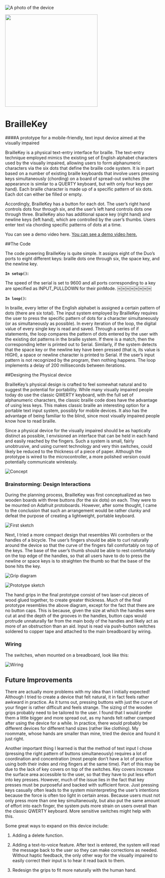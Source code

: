 ![A photo of the device](/img/braillekey.jpg)

<img src="/img/braillekey.jpg" width="300">

# BrailleKey

####A prototype for a mobile-friendly, text input device aimed at the visually impaired

BrailleKey is a physical text-entry interface for braille. The text-entry technique employed mimics the existing set of English alphabet characters used by the visually impaired, allowing users to form alphanumeric characters via the six dots that define the braille code system. It is in part based on a number of existing braille keyboards that involve users pressing keys simultaneously (chording) on a board of spread-out switches (the appearance is similar to a QUERTY keyboard, but with only four keys per hand).
Each braille character is made up of a specific pattern of six dots. Each dot can either be filled or empty.

Accordingly, BrailleKey has a button for each dot. The user’s right hand controls dots four through six, and the user’s left hand controls dots one through three. BrailleKey also has additional space key (right hand) and newline keys (left hand), which are controlled by the user’s thumbs. Users enter text via chording specific patterns of dots at a time.

You can see a demo video here. [You can see a demo video here.](https://youtu.be/lI9pNwTxQsE)

##The Code

The code powering BrailleKey is quite simple. It assigns eight of the Duo’s ports to eight different keys: braille dots one through six, the space key, and the newline key.

**`In setup()`:**

The speed of the serial is set to 9600 and all ports corresponding to a key are specified as INPUT_PULLDOWN for their pinMode.
￼￼￼￼￼￼￼￼

**`In loop()`:**

In braille, every letter of the English alphabet is assigned a certain pattern of dots (there are six total). The input system employed by BrailleKey requires the user to press the specific pattern of dots for a character simultaneously (or as simultaneously as possible). In every iteration of the loop, the digital value of every single key is read and saved. Through a series of if statements, the loop compares the pattern of dots entered by the user with the existing dot patterns in the braille system. If there is a match, then the corresponding letter is printed out to Serial. Similarly, if the system detects that the space key or the newline key have been pressed (that is, its value is HIGH), a space or newline character is printed to Serial. If the user’s input pattern is not recognized by the program, then nothing happens. The loop implements a delay of 200 milliseconds between iterations.

##Designing the Physical device

BrailleKey’s physical design is crafted to feel somewhat natural and to suggest the potential for portability. While many visually impaired people today do use the classic QWERTY keyboard, with the full set of alphanumeric characters, the classic braille code does have the advantage of using less keys. This makes classic braille an interesting option for a portable text input system, possibly for mobile devices. It also has the advantage of being familiar to the blind, since most visually impaired people know how to read braille.

Since a physical device for the visually impaired should be as haptically distinct as possible, I envisioned an interface that can be held in each hand and easily reached by the fingers. Such a system is small, fairly unobtrusive, and using current technology and very thin switches, could likely be reduced to the thickness of a piece of paper. Although the prototype is wired to the microcontroller, a more polished version could potentially communicate wirelessly.

![Concept](/img/concept.jpg "Concept drawing")

### Brainstorming: Design Interactions

During the planning process, BrailleKey was first conceptualized as two wooden boards with three buttons (for the six dots) on each. They were to be mounted on Adafruit protoboards. However, after some thought, I came to the conclusion that such an arrangement would be rather clunky and defeat the purpose of creating a lightweight, portable keyboard.

![First sketch](/img/prelim_sketch.jpg "A preliminary sketch")

Next, I tried a more compact design that resembles Wii controllers or the handles of a bicycle. The user’s fingers should be able to curl naturally around the device so that the curve of the fingers fall comfortably on top of the keys. The base of the user’s thumb should be able to rest comfortably on the top edge of the handles, so that all users have to do to press the newline or space keys is to straighten the thumb so that the base of the bone hits the key.

![Grip diagram](/img/usage.jpg "Grip diagram")

![Prototype sketch](/img/proto_sketch.jpg "Prototype sketch")

The hand grips in the final prototype consist of two laser-cut pieces of wood glued together, to create greater thickness. Much of the final prototype resembles the above diagram, except for the fact that there are no button caps. This is because, given the size at which the handles were cut at and the depth of the grooves in the handles, button caps would protrude unnaturally far from the main body of the handles and likely act as more of an obstruction than an aid. Input is read via push-button switches soldered to copper tape and attached to the main breadboard by wiring.

### Wiring

The switches, when mounted on a breadboard, look like this:

![Wiring](/img/wiring.jpg "Wiring")

## Future Improvements

There are actually more problems with my idea than I initially expected! Although I tried to create a device that felt natural, it in fact feels rather awkward in practice. As it turns out, pressing buttons with just the curve of your finger is rather difficult and feels strange. The sizing of the wooden grips probably need to be tailored to the user. I found that I would prefer them a little bigger and more spread out, as my hands felt rather cramped after using the device for a while. In practice, there would probably be different devices for different hand sizes (rather like clothing). My roommate, whose hands are smaller than mine, tried the device and found it just right.

Another important thing I learned is that the method of text input I chose (pressing the right pattern of buttons simultaneously) requires a lot of coordination and concentration (most people don’t have a lot of practice using both their index and ring fingers at the same time). Part of this may be due to the lack of key covers on top of the switches. Key covers increase the surface area accessible to the user, so that they have to put less effort into key presses. However, much of the issue lies in the fact that key presses must be purposeful and backed with sufficient force. Just pressing keys casually often leads to the system misinterpreting the user’s intentions because the force is often too light in certain areas. Because users must not only press more than one key simultaneously, but also put the same amount of effort into each finger, the system puts more strain on users overall than the classic QWERTY keyboard. More sensitive switches might help with this.

Some great ways to expand on this device include:

1. Adding a delete function.

2. Adding a text-to-voice feature. After text is entered, the system will read the
message back to the user so they can make corrections as needed. Without haptic feedback, the only other way for the visually impaired to easily correct their input is to hear it read back to them.

3. Redesign the grips to fit more naturally with the human hand.

